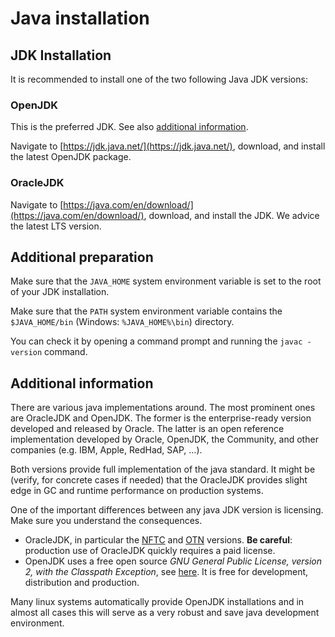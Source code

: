 # Java installation

## JDK Installation

It is recommended to install one of the two following Java JDK versions:

### OpenJDK

This is the preferred JDK. See also [additional information](#additional-information).

Navigate to [https://jdk.java.net/](https://jdk.java.net/), download, and install the latest OpenJDK package.

### OracleJDK

Navigate to [https://java.com/en/download/](https://java.com/en/download/), download, and install the JDK. We advice the latest LTS version. 

## Additional preparation

Make sure that the `JAVA_HOME` system environment variable is set to the root of your JDK installation.

Make sure that the `PATH` system environment variable contains the `$JAVA_HOME/bin` (Windows: `%JAVA_HOME%\bin`) directory.

You can check it by opening a command prompt and running the `javac -version` command.

## Additional information

There are various java implementations around. The most prominent ones are OracleJDK and OpenJDK. The former is the enterprise-ready version developed and released by Oracle. The latter is an open reference implementation developed by Oracle, OpenJDK, the Community, and other companies (e.g. IBM, Apple, RedHad, SAP, ...). 

Both versions provide full implementation of the java standard. It might be (verify, for concrete cases if needed) that the OracleJDK provides slight edge in GC and runtime performance on production systems. 

One of the important differences between any java JDK version is licensing. Make sure you understand the consequences. 
- OracleJDK, in particular the [NFTC](https://www.oracle.com/java/technologies/javase/jdk-faqs.html) and [OTN](https://www.oracle.com/downloads/licenses/javase-license1.html) versions. **Be careful**: production use of OracleJDK quickly requires a paid license.  
- OpenJDK uses a free open source *GNU General Public License, version 2, with the Classpath Exception*, see [here](https://openjdk.org/legal/). It is free for development, distribution and production.

Many linux systems automatically provide OpenJDK installations and in almost all cases this will serve as a very robust and save java development environment. 